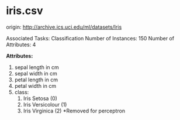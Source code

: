 # iris.csv

origin: http://archive.ics.uci.edu/ml/datasets/Iris

Associated Tasks: Classification
Number of Instances: 150
Number of Attributes: 4

**Attributes:**

1. sepal length in cm
1. sepal width in cm
1. petal length in cm
1. petal width in cm
1. class:
    1. Iris Setosa (0)
    1. Iris Versicolour (1)
    1. Iris Virginica (2) *Removed for perceptron